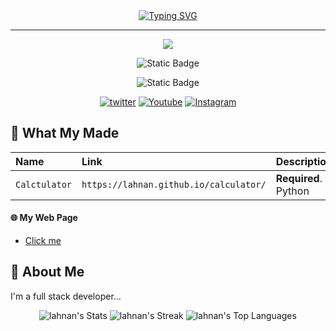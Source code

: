 
<div align="center">
<a href="lahnan.github.io"><img src="https://readme-typing-svg.herokuapp.com?font=Fira+code&weight=900&size=30&duration=2000&pause=3000&color=0C009C&center=true&random=true&width=450&height=100&lines=Lahnan;Github+Pages" alt="Typing SVG" /></a>
<hr>
<img src="https://avatars.githubusercontent.com/u/99069298?s=400&u=ff7ee5a6365a9907c78210e372622f087db0f29d&v=4)](https://avatars.githubusercontent.com/u/99069298?s=400&u=ff7ee5a6365a9907c78210e372622f087db0f29d&v=4">


![Static Badge](https://img.shields.io/badge/github-pages?style=flat-square&logo=github&label=My&labelColor=%23&color=%23dd143b&link=https%3A%2F%2Fgithub.com%2Flahnan)

![Static Badge](https://img.shields.io/badge/Site-pages?style=flat-square&logo=html5&label=My&labelColor=%23d1d1d1&color=%23dd143b&link=lahnan.github.io)

[![twitter](https://img.shields.io/badge/twitter-1DA1F2?style=for-the-badge&logo=twitter&logoColor=white)](https://twitter.com/Rubik_aer/)
[![Youtube](https://img.shields.io/badge/youtube-ff0000?style=for-the-badge&logo=youtube&logoColor=white)](https://www.youtube.com/channel/UCc6aR_GRKU8QJHFpr5DIs-w)
[![Instagram](https://img.shields.io/badge/Instagram-C32E9B?style=for-the-badge&logo=instagram&logoColor=white)](https://www.instagram.com/rubik_aeronly/)



</div>






## 🤚 What My Made



| Name | Link     | Description                |
| :-------- | :------- | :------------------------- |
| `Calctulator` | `https://lahnan.github.io/calculator/` | **Required**. Python |



#### 🌐 My Web Page

  - [Click me](lahnan.github.io)


## 🚀 About Me
I'm a full stack developer...
<div align="center">

![lahnan's Stats](https://github-readme-stats.vercel.app/api?username=lahnan&theme=dracula&show_icons=true&hide_border=false&count_private=false)
![lahnan's Streak](https://github-readme-streak-stats.herokuapp.com/?user=lahnan&theme=dracula&hide_border=false)
![lahnan's Top Languages](https://github-readme-stats.vercel.app/api/top-langs/?username=lahnan&theme=dracula&show_icons=true&hide_border=false&layout=compact)
</div>
